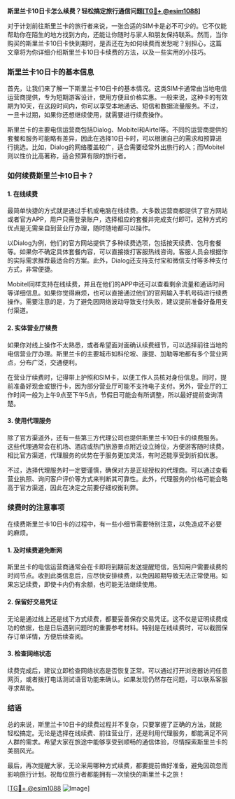 **斯里兰卡10日卡怎么续费？轻松搞定旅行通信问题[[TG💪+ @esim1088](https://t.me/s/esim1088)]**

对于计划前往斯里兰卡的旅行者来说，一张合适的SIM卡是必不可少的。它不仅能帮助你在陌生的地方找到方向，还能让你随时与家人和朋友保持联系。然而，当你购买的斯里兰卡10日卡快到期时，是否还在为如何续费而发愁呢？别担心，这篇文章将为你详细介绍斯里兰卡10日卡续费的方法，以及一些实用的小技巧。

### 斯里兰卡10日卡的基本信息

首先，让我们来了解一下斯里兰卡10日卡的基本情况。这类SIM卡通常由当地电信运营商提供，专为短期游客设计，使用方便且价格实惠。一般来说，这种卡的有效期为10天，在这段时间内，你可以享受本地通话、短信和数据流量服务。不过，一旦卡过期，如果你还想继续使用，就需要进行续费操作。

斯里兰卡的主要电信运营商包括Dialog、Mobitel和Airtel等。不同的运营商提供的套餐和服务可能略有差异，因此在选择10日卡时，可以根据自己的需求和预算进行挑选。比如，Dialog的网络覆盖较广，适合需要经常外出旅行的人；而Mobitel则以性价比高著称，适合预算有限的旅行者。

### 如何续费斯里兰卡10日卡？

#### 1. **在线续费**
  
最简单快捷的方式就是通过手机或电脑在线续费。大多数运营商都提供了官方网站或者官方APP，用户只需登录账户，选择相应的套餐并完成支付即可。这种方式的优点是无需亲自到营业厅办理，随时随地都可以操作。

以Dialog为例，他们的官方网站提供了多种续费选项，包括按天续费、包月套餐等。如果你不确定具体套餐内容，可以直接拨打客服热线咨询。客服人员会根据你的实际需求推荐最适合的方案。此外，Dialog还支持支付宝和微信支付等多种支付方式，非常便捷。

Mobitel同样支持在线续费，并且在他们的APP中还可以查看剩余流量和通话时间等详细信息。如果你觉得麻烦，也可以直接通过他们的官网输入手机号码进行续费操作。需要注意的是，为了避免因网络波动导致支付失败，建议提前准备好备用支付渠道。

#### 2. **实体营业厅续费**

如果你对线上操作不太熟悉，或者希望面对面确认续费细节，可以选择前往当地的电信营业厅办理。斯里兰卡的主要城市如科伦坡、康提、加勒等地都有多个营业网点，分布广泛，交通便利。

在营业厅续费时，记得带上护照和SIM卡，以便工作人员核对身份信息。同时，提前准备好现金或银行卡，因为部分营业厅可能不支持电子支付。另外，营业厅的工作时间一般为上午9点至下午5点，节假日可能会有所调整，所以最好提前查询清楚。

#### 3. **使用代理服务**

除了官方渠道外，还有一些第三方代理公司也提供斯里兰卡10日卡的续费服务。这些代理通常会在机场、酒店或热门旅游景点附近设立摊位，方便游客随时续费。相比官方渠道，代理服务的优势在于服务更加灵活，有时还能享受到折扣优惠。

不过，选择代理服务时一定要谨慎，确保对方是正规授权的代理商。可以通过查看营业执照、询问客户评价等方式来判断其可靠性。此外，代理服务的价格可能会略高于官方渠道，因此在决定之前要仔细权衡利弊。

### 续费时的注意事项

在续费斯里兰卡10日卡的过程中，有一些小细节需要特别注意，以免造成不必要的麻烦。

#### 1. **及时续费避免断网**

斯里兰卡的电信运营商通常会在卡即将到期前发送提醒短信，告知用户需要续费的时间节点。收到此类信息后，应尽快安排续费，以免因超期导致无法正常使用。如果忘记续费，即使卡内仍有余额，也可能无法继续使用。

#### 2. **保留好交易凭证**

无论是通过线上还是线下方式续费，都要妥善保存交易凭证。这不仅是证明续费成功的依据，也是日后遇到问题时的重要参考材料。特别是在线续费时，可以截图保存订单详情，方便后续查阅。

#### 3. **检查网络状态**

续费完成后，建议立即检查网络状态是否恢复正常。可以通过打开浏览器访问任意网页，或者拨打电话测试语音功能来确认。如果发现仍然存在问题，可以联系客服寻求帮助。

### 结语

总的来说，斯里兰卡10日卡的续费过程并不复杂，只要掌握了正确的方法，就能轻松搞定。无论是选择在线续费、前往营业厅，还是利用代理服务，都能满足不同人群的需求。希望大家在旅途中能够享受到顺畅的通信体验，尽情探索斯里兰卡的美丽风光。

最后，再次提醒大家，无论采用哪种方式续费，都要提前做好准备，避免因疏忽而影响旅行计划。祝每位旅行者都能拥有一次愉快的斯里兰卡之旅！

[[TG💪+ @esim1088](https://t.me/s/esim1088) ![Image](https://i.postimg.cc/4NQfJmqS/Snipaste-2025-05-13-00-14-12.png)]